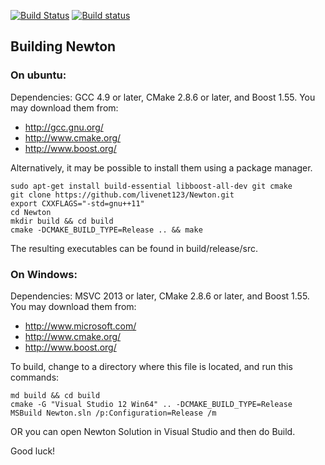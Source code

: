 
[![Build Status](https://travis-ci.org/livenet123/Newton.svg?branch=devel)](https://travis-ci.org/livenet123/Newton)
[![Build status](https://ci.appveyor.com/api/projects/status/7dg9qrptema5q9ar/branch/devel?svg=true)](https://ci.appveyor.com/project/livenet123/newton-awyxq/branch/devel)


## Building Newton

### On ubuntu:

Dependencies: GCC 4.9 or later, CMake 2.8.6 or later, and Boost 1.55.
You may download them from:

* http://gcc.gnu.org/
* http://www.cmake.org/
* http://www.boost.org/

Alternatively, it may be possible to install them using a package manager.

```
sudo apt-get install build-essential libboost-all-dev git cmake
git clone https://github.com/livenet123/Newton.git
export CXXFLAGS="-std=gnu++11"
cd Newton
mkdir build && cd build
cmake -DCMAKE_BUILD_TYPE=Release .. && make
```

The resulting executables can be found in build/release/src.


### On Windows:
Dependencies: MSVC 2013 or later, CMake 2.8.6 or later, and Boost 1.55. You may download them from:
* http://www.microsoft.com/
* http://www.cmake.org/
* http://www.boost.org/

To build, change to a directory where this file is located, and run this commands:

```
md build && cd build
cmake -G "Visual Studio 12 Win64" .. -DCMAKE_BUILD_TYPE=Release
MSBuild Newton.sln /p:Configuration=Release /m
```
OR you can open Newton Solution in Visual Studio and then do Build.

Good luck!

